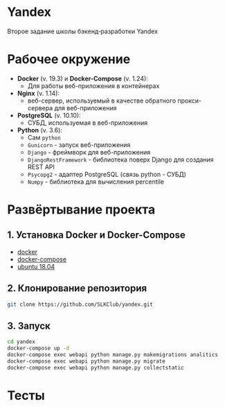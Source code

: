 # Yandex
Второе задание школы бэкенд‑разработки Yandex

# Рабочее окружение
* **Docker** (v. 19.3) и **Docker-Compose** (v. 1.24):
    * Для работы веб-приложения в контейнерах
* **Nginx** (v. 1.14):
    * веб-сервер, используемый в качестве обратного прокси-сервера для веб-приложения
* **PostgreSQL** (v. 10.10):
    * СУБД, используемая в веб-приложения
* **Python** (v. 3.6):
    * Сам `python`
    * `Gunicorn` - запуск веб-приложения
    * `Django` - фреймворк для веб-приложения
    * `DjangoRestFramework` - библиотека поверх Django для создания REST API
    * `Psycopg2` - адаптер PostgreSQL (связь python - СУБД)
    * `Numpy` - библиотека для вычисления percentile

# Развёртывание проекта

## 1. Установка Docker и Docker-Compose
* [docker](https://docs.docker.com/install/)
* [docker-compose](https://docs.docker.com/compose/install/)
* [ubuntu 18.04](docker/installdocker.md)
## 2. Клонирование репозитория
```bash
git clone https://github.com/SLKClub/yandex.git
```
## 3. Запуск
```bash
cd yandex
docker-compose up -d
docker-compose exec webapi python manage.py makemigrations analitics
docker-compose exec webapi python manage.py migrate
docker-compose exec webapi python manage.py collectstatic
```

# Тесты
